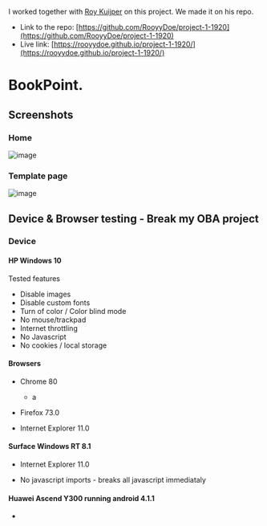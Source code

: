 I worked together with [Roy Kuijper](https://github.com/RooyyDoe) on this project. We made it on his repo. 

* Link to the repo: 
[https://github.com/RooyyDoe/project-1-1920](https://github.com/RooyyDoe/project-1-1920)
* Live link: [https://rooyydoe.github.io/project-1-1920/](https://rooyydoe.github.io/project-1-1920/)

# BookPoint.

## Screenshots

### Home
![image](https://user-images.githubusercontent.com/45566396/76074176-475bf580-5f9b-11ea-8cd0-8f5980ac0614.png)

### Template page
![image](https://user-images.githubusercontent.com/45566396/76074218-5347b780-5f9b-11ea-974e-8049b825834d.png)

## Device & Browser testing - Break my OBA project

### Device

#### HP Windows 10

Tested features
* Disable images
* Disable custom fonts
* Turn of color / Color blind mode
* No mouse/trackpad
* Internet throttling
* No Javascript
* No cookies / local storage

#### Browsers

* Chrome 80
  * a

* Firefox 73.0



* Internet Explorer 11.0

#### Surface Windows RT 8.1

* Internet Explorer 11.0

- No javascript imports - breaks all javascript immediataly

#### Huawei Ascend Y300 running android 4.1.1

* 
